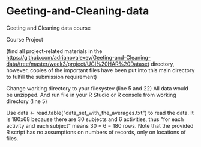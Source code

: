 # Geeting-and-Cleaning-data
Geeting and Cleaning data course


Course Project

(find all project-related materials in the https://github.com/adrianovalexey/Geeting-and-Cleaning-data/tree/master/week3/project/UCI%20HAR%20Dataset directory, however, copies of the important files have been put into this main directory to fulfill the submission requirement)

Change working directory to your filesystev (line 5 and 22)
All data would be unzipped.
And run file in your R Studio or R console from working directory (line 5)

Use data <- read.table("data_set_with_the_averages.txt") to read the data. It is 180x68 because there are 30 subjects and 6 activities, thus "for each activity and each subject" means 30 * 6 = 180 rows. Note that the provided R script has no assumptions on numbers of records, only on locations of files.

